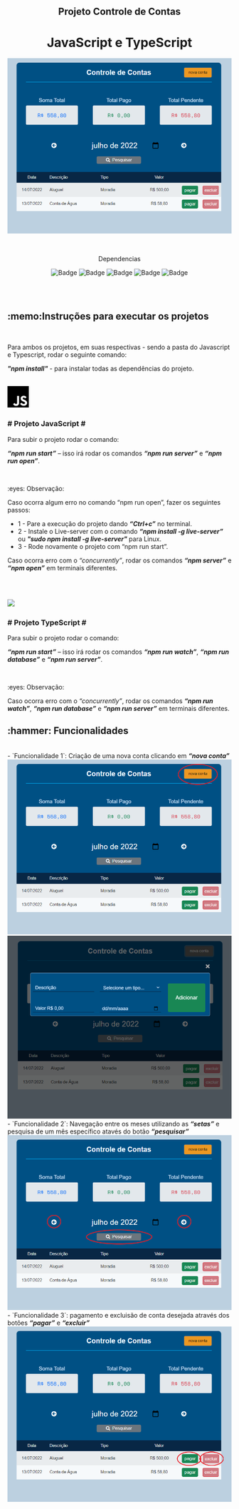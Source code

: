
<h2 align="center">Projeto Controle de Contas</h2>
<h1 align="center">JavaScript e TypeScript</h1>

<img src="./images_project/01.png"></img>
<br>

<br>
<div align="center">
  <p>Dependencias</p>

  ![Badge](https://img.shields.io/badge/jquery-^3.6.0-green?style=flat-square)
  ![Badge](https://img.shields.io/badge/json--server-^0.16.3-yellowgreen?style=flat-square)
  ![Badge](https://img.shields.io/badge/font--awesome-^4.7.0-blue?style=flat-square)
  ![Badge](https://img.shields.io/badge/bootstrap-^5.1.3-blueviolet?style=flat-square)
  ![Badge](https://img.shields.io/badge/live--server-^1.2.2-orange?style=flat-square)
</div>

<br>
<br>

<h2>:memo:Instruções para executar os projetos</h2>
<br>

<p>Para ambos os projetos, em suas respectivas - sendo a pasta do Javascript e Typescript, rodar o seguinte comando:</p>
<p><b><i>"npm install"</i></b> - para instalar todas as dependências do projeto.</p>

<br>
<img src="./images_project/javascript.svg"></img>
<h3># Projeto JavaScript #</h3>
<p>Para subir o projeto rodar o comando:</p>
<p><b><i>“npm run start”</b></i> – isso irá rodar os comandos <b><i>“npm run server”</b></i> e <b><i>“npm run open”</b></i>. </p>
<br>

<p>:eyes: Observação:</p>
<p>Caso ocorra algum erro no comando “npm run open”, fazer os seguintes passos:</p>
<ul>
  <li>1 - Pare a execução do projeto dando <b><i>“Ctrl+c”</i></b> no terminal.</li>
  <li>2 - Instale o Live-server com o comando <b><i>“npm install -g live-server”</i></b> ou <b><i>"sudo npm install -g live-server"</i></b> para Linux.</li>
  <li>3 - Rode novamente o projeto com “npm run start”.</li>
</ul>
<p>Caso ocorra erro com o <i>“concurrently”</i>, rodar os comandos <b><i>“npm server”</i></b> e <b><i>“npm open”</i></b> em terminais diferentes.</p>
<br>
<br>

<img src="./images_project/typecript.svg"></img>
<h3># Projeto TypeScript #</h3>
<p>Para subir o projeto rodar o comando:</p>
<p><b><i>“npm run start”</i></b> – isso irá rodar os comandos <b><i>“npm run watch”</i></b>, <b><i>“npm run database”</i></b> e <b><i>“npm run server”</i></b>.</p> 
<br>

<p>:eyes: Observação:</p>
<p>Caso ocorra erro com o <i>“concurrently”</i>, rodar os comandos <b><i>“npm run watch”</i></b>, <b><i>“npm run database”</i></b> e <b><i>“npm run server”</i></b> em terminais diferentes.</p>

<h2>:hammer: Funcionalidades</h2>
<br>
- `Funcionalidade 1`: Criação de uma nova conta clicando em <b><i>“nova conta”</i></b>
<img src="./images_project/02.1.png"></img>
<br>
<img src="./images_project/02.2.png"></img>
<br>
- `Funcionalidade 2`: Navegação entre os meses utilizando as <b><i>“setas”</i></b> e pesquisa de um mês específico atavés do botão <b><i>“pesquisar”</i></b>
<img src="./images_project/03.png"></img>
<br>
- `Funcionalidade 3`: pagamento e excluisão de conta desejada através dos botôes <b><i>“pagar”</i></b> e <b><i>“excluir”</i></b>
<img src="./images_project/04.png"></img>
<br>


